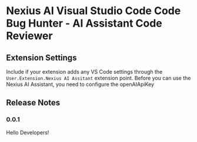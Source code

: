 # Nexius AI Visual Studio Code Code Bug Hunter - AI Assistant Code Reviewer

## Extension Settings

Include if your extension adds any VS Code settings through the `User.Extension.Nexius AI Assitant` extension point.
Before you can use the Nexius AI Assistant, you need to configure the openAIApiKey

## Release Notes

### 0.0.1

Hello Developers!
